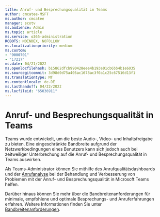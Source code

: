 ```yaml
---
title: Anruf- und Besprechungsqualität in Teams
author: cmcatee-MSFT
ms.author: cmcatee
manager: scotv
ms.audience: Admin
ms.topic: article
ms.service: o365-administration
ROBOTS: NOINDEX, NOFOLLOW
ms.localizationpriority: medium
ms.custom:
- "9000701"
- "17217"
ms.date: 04/21/2022
ms.openlocfilehash: b15862dfcb990428eee4b193e01cb6bb4b1e6035
ms.sourcegitcommit: 3d98d0d75a405ac1678ac3f0a1c25c67516d13f1
ms.translationtype: MT
ms.contentlocale: de-DE
ms.lasthandoff: 04/22/2022
ms.locfileid: "65036911"
---
```

# <a name="call-and-meeting-quality-in-teams"></a>Anruf- und Besprechungsqualität in Teams

Teams wurde entwickelt, um die beste Audio-, Video- und Inhaltsfreigabe zu bieten. Eine eingeschränkte Bandbreite aufgrund der Netzwerkbedingungen eines Benutzers kann sich jedoch auch bei zeitweiliger Unterbrechung auf die Anruf- und Besprechungsqualität in Teams auswirken.

Als Teams-Administrator können Sie mithilfe des Anrufqualitätsdashboards und der [Anrufanalyse](https://docs.microsoft.com/microsoftteams/monitor-call-quality-qos) bei der Behandlung und Verbesserung von Problemen mit der Anruf- und Besprechungsqualität in Microsoft Teams helfen.

Darüber hinaus können Sie mehr über die Bandbreitenanforderungen für minimale, empfohlene und optimale Besprechungs- und Anruferfahrungen erfahren. Weitere Informationen finden Sie unter [Bandbreitenanforderungen](https://docs.microsoft.com/microsoftteams/prepare-network#bandwidth-requirements).
